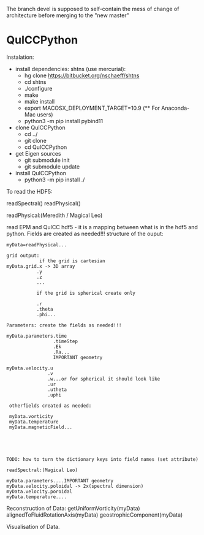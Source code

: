 The branch devel is supposed to self-contain the mess of change of architecture before merging to the "new master"

# QuICCPython

Instalation:

- install dependencies:
    shtns (use mercurial):
    - hg clone https://bitbucket.org/nschaeff/shtns
    - cd shtns
    - ./configure 
    - make 
    - make install 
    - export MACOSX_DEPLOYMENT_TARGET=10.9 (** For Anaconda-Mac users)
    - python3 -m pip install pybind11 
- clone QuICCPython 
    - cd ../
    - git clone 
    - cd QuICCPython
- get Eigen sources 
    - git submodule init
    - git submodule update
- install QuICCPython
    - python3 -m pip install ./
	

To read the HDF5:

readSpectral(<fileName>)
readPhysical(<fileName>)

readPhysical:(Meredith / Magical Leo)

read EPM and QuICC hdf5 - it is a mapping between what is in the hdf5 and python. Fields are created as needed!!!
structure of the ouput:   
    
    myData=readPhysical...
    
    grid output: 
                if the grid is cartesian
    myData.grid.x -> 3D array
               .y
               .z
               ...
               
               if the grid is spherical create only 
               
               .r
               .theta
               .phi...
               
    Parameters: create the fields as needed!!!
    
    myData.parameters.time
                     .timeStep
                     .Ek
                     .Ra...
                     IMPORTANT geometry
    
    myData.velocity.u
                   .v
                   .w...or for spherical it should look like
                   .ur
                   .utheta
                   .uphi
                   
     otherfields created as needed:
     
     myData.vorticity
     myData.temperature
     myData.magneticField...
     
     
     
     
     
    TODO: how to turn the dictionary keys into field names (set attribute)
    
    readSpectral:(Magical Leo)
    
    myData.parameters....IMPORTANT geometry
    myData.velocity.poloidal -> 2x(spectral dimension) 
    myData.velocity.poroidal
    myData.temperature....
    
Reconstruction of Data:
    getUniformVorticity(myData)
    alignedToFluidRotationAxis(myData)
    geostrophicComponent(myData)
    
    
    
Visualisation of Data.
        
